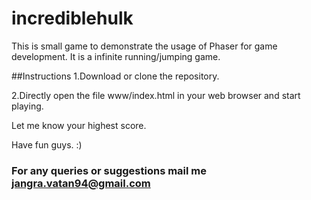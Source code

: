 # incrediblehulk

This is small game to demonstrate the usage of Phaser for game development. It is a infinite running/jumping game.

##Instructions
1.Download or clone the repository.


2.Directly open the file www/index.html in your web browser and start playing.

Let me know your highest score.


Have fun guys. :)


### For any queries or suggestions mail me jangra.vatan94@gmail.com
